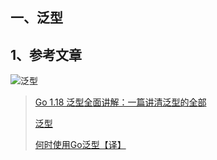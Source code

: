 
## 一、泛型

## 1、参考文章

![泛型](picture/1）1.1.png)

> [Go 1.18 泛型全面讲解：一篇讲清泛型的全部](https://segmentfault.com/a/1190000041634906 "Go 1.18 泛型全面讲解：一篇讲清泛型的全部")
>
> [泛型](https://www.liwenzhou.com/posts/Go/generics/ "泛型")
>
> [何时使用Go泛型【译】](https://www.liwenzhou.com/posts/Go/when-generics/ "何时使用Go泛型【译】")